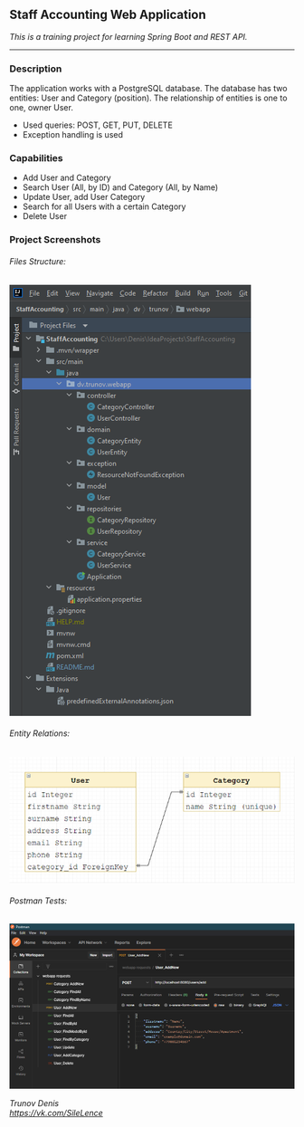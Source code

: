 ## Staff Accounting Web Application
_This is a training project for learning Spring Boot and REST API._
___

### Description
The application works with a PostgreSQL database. 
The database has two entities: User and Category (position). 
The relationship of entities is one to one, owner User.
- Used queries: POST, GET, PUT, DELETE
- Exception handling is used

### Capabilities
- Add User and Category
- Search User (All, by ID) and Category (All, by Name)
- Update User, add User Category
- Search for all Users with a certain Category
- Delete User

### Project Screenshots
###### Files Structure:
![Files Structure](https://raw.githubusercontent.com/SileLence/staff_accounting/master/images/file_structure.png)
###### Entity Relations:
![Entity Relations](https://raw.githubusercontent.com/SileLence/staff_accounting/master/images/entity_relation.png)
###### Postman Tests:
![Postman Tests](https://raw.githubusercontent.com/SileLence/staff_accounting/master/images/postman_tests.png)

_Trunov Denis_\
_https://vk.com/SileLence_

